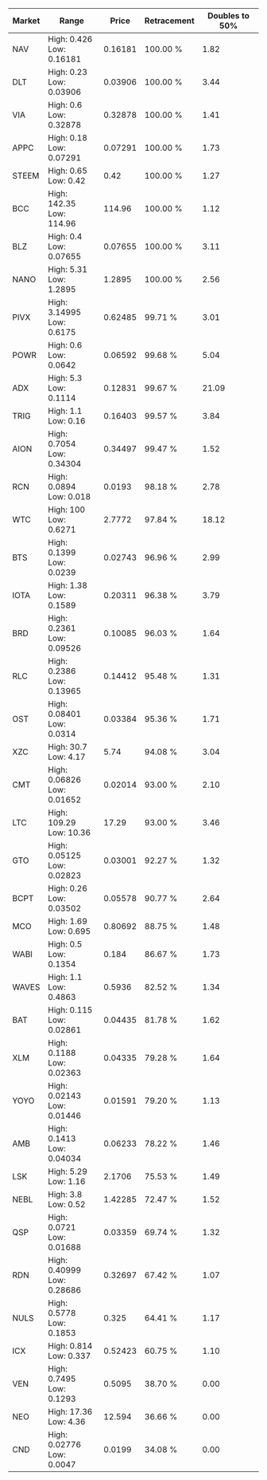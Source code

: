 | Market | Range | Price| Retracement | Doubles to 50% |
| --- | --- | --- | --- | --- |
| NAV | High: 0.426<br />Low: 0.16181 | 0.16181 | 100.00 % | 1.82 |
| DLT | High: 0.23<br />Low: 0.03906 | 0.03906 | 100.00 % | 3.44 |
| VIA | High: 0.6<br />Low: 0.32878 | 0.32878 | 100.00 % | 1.41 |
| APPC | High: 0.18<br />Low: 0.07291 | 0.07291 | 100.00 % | 1.73 |
| STEEM | High: 0.65<br />Low: 0.42 | 0.42 | 100.00 % | 1.27 |
| BCC | High: 142.35<br />Low: 114.96 | 114.96 | 100.00 % | 1.12 |
| BLZ | High: 0.4<br />Low: 0.07655 | 0.07655 | 100.00 % | 3.11 |
| NANO | High: 5.31<br />Low: 1.2895 | 1.2895 | 100.00 % | 2.56 |
| PIVX | High: 3.14995<br />Low: 0.6175 | 0.62485 | 99.71 % | 3.01 |
| POWR | High: 0.6<br />Low: 0.0642 | 0.06592 | 99.68 % | 5.04 |
| ADX | High: 5.3<br />Low: 0.1114 | 0.12831 | 99.67 % | 21.09 |
| TRIG | High: 1.1<br />Low: 0.16 | 0.16403 | 99.57 % | 3.84 |
| AION | High: 0.7054<br />Low: 0.34304 | 0.34497 | 99.47 % | 1.52 |
| RCN | High: 0.0894<br />Low: 0.018 | 0.0193 | 98.18 % | 2.78 |
| WTC | High: 100<br />Low: 0.6271 | 2.7772 | 97.84 % | 18.12 |
| BTS | High: 0.1399<br />Low: 0.0239 | 0.02743 | 96.96 % | 2.99 |
| IOTA | High: 1.38<br />Low: 0.1589 | 0.20311 | 96.38 % | 3.79 |
| BRD | High: 0.2361<br />Low: 0.09526 | 0.10085 | 96.03 % | 1.64 |
| RLC | High: 0.2386<br />Low: 0.13965 | 0.14412 | 95.48 % | 1.31 |
| OST | High: 0.08401<br />Low: 0.0314 | 0.03384 | 95.36 % | 1.71 |
| XZC | High: 30.7<br />Low: 4.17 | 5.74 | 94.08 % | 3.04 |
| CMT | High: 0.06826<br />Low: 0.01652 | 0.02014 | 93.00 % | 2.10 |
| LTC | High: 109.29<br />Low: 10.36 | 17.29 | 93.00 % | 3.46 |
| GTO | High: 0.05125<br />Low: 0.02823 | 0.03001 | 92.27 % | 1.32 |
| BCPT | High: 0.26<br />Low: 0.03502 | 0.05578 | 90.77 % | 2.64 |
| MCO | High: 1.69<br />Low: 0.695 | 0.80692 | 88.75 % | 1.48 |
| WABI | High: 0.5<br />Low: 0.1354 | 0.184 | 86.67 % | 1.73 |
| WAVES | High: 1.1<br />Low: 0.4863 | 0.5936 | 82.52 % | 1.34 |
| BAT | High: 0.115<br />Low: 0.02861 | 0.04435 | 81.78 % | 1.62 |
| XLM | High: 0.1188<br />Low: 0.02363 | 0.04335 | 79.28 % | 1.64 |
| YOYO | High: 0.02143<br />Low: 0.01446 | 0.01591 | 79.20 % | 1.13 |
| AMB | High: 0.1413<br />Low: 0.04034 | 0.06233 | 78.22 % | 1.46 |
| LSK | High: 5.29<br />Low: 1.16 | 2.1706 | 75.53 % | 1.49 |
| NEBL | High: 3.8<br />Low: 0.52 | 1.42285 | 72.47 % | 1.52 |
| QSP | High: 0.0721<br />Low: 0.01688 | 0.03359 | 69.74 % | 1.32 |
| RDN | High: 0.40999<br />Low: 0.28686 | 0.32697 | 67.42 % | 1.07 |
| NULS | High: 0.5778<br />Low: 0.1853 | 0.325 | 64.41 % | 1.17 |
| ICX | High: 0.814<br />Low: 0.337 | 0.52423 | 60.75 % | 1.10 |
| VEN | High: 0.7495<br />Low: 0.1293 | 0.5095 | 38.70 % | 0.00 |
| NEO | High: 17.36<br />Low: 4.36 | 12.594 | 36.66 % | 0.00 |
| CND | High: 0.02776<br />Low: 0.0047 | 0.0199 | 34.08 % | 0.00 |
